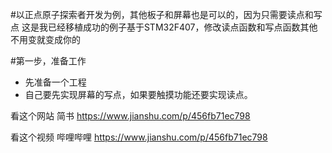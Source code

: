 #以正点原子探索者开发为例，其他板子和屏幕也是可以的，因为只需要读点和写点
这是我已经移植成功的例子基于STM32F407，修改读点函数和写点函数其他不用变就变成你的



#第一步，准备工作
- 先准备一个工程
- 自己要先实现屏幕的写点，如果要触摸功能还要实现读点。


看这个网站 简书 https://www.jianshu.com/p/456fb71ec798 

看这个视频 哔哩哔哩 https://www.jianshu.com/p/456fb71ec798 